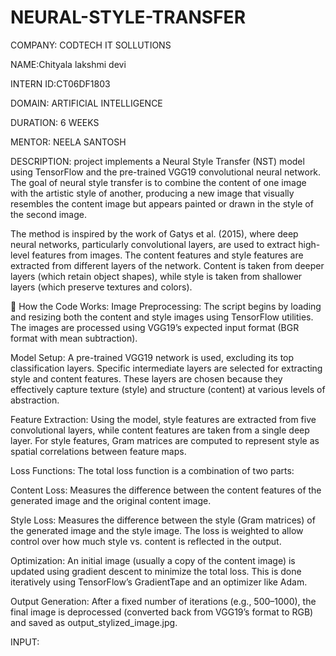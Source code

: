 # NEURAL-STYLE-TRANSFER

COMPANY: CODTECH IT SOLLUTIONS

NAME:Chityala lakshmi devi

INTERN ID:CT06DF1803

DOMAIN: ARTIFICIAL INTELLIGENCE

DURATION: 6 WEEKS

MENTOR: NEELA SANTOSH

DESCRIPTION:
project implements a Neural Style Transfer (NST) model using TensorFlow and the pre-trained VGG19 convolutional neural network. The goal of neural style transfer is to combine the content of one image with the artistic style of another, producing a new image that visually resembles the content image but appears painted or drawn in the style of the second image.

The method is inspired by the work of Gatys et al. (2015), where deep neural networks, particularly convolutional layers, are used to extract high-level features from images. The content features and style features are extracted from different layers of the network. Content is taken from deeper layers (which retain object shapes), while style is taken from shallower layers (which preserve textures and colors).

📌 How the Code Works: Image Preprocessing: The script begins by loading and resizing both the content and style images using TensorFlow utilities. The images are processed using VGG19’s expected input format (BGR format with mean subtraction).

Model Setup: A pre-trained VGG19 network is used, excluding its top classification layers. Specific intermediate layers are selected for extracting style and content features. These layers are chosen because they effectively capture texture (style) and structure (content) at various levels of abstraction.

Feature Extraction: Using the model, style features are extracted from five convolutional layers, while content features are taken from a single deep layer. For style features, Gram matrices are computed to represent style as spatial correlations between feature maps.

Loss Functions: The total loss function is a combination of two parts:

Content Loss: Measures the difference between the content features of the generated image and the original content image.

Style Loss: Measures the difference between the style (Gram matrices) of the generated image and the style image. The loss is weighted to allow control over how much style vs. content is reflected in the output.

Optimization: An initial image (usually a copy of the content image) is updated using gradient descent to minimize the total loss. This is done iteratively using TensorFlow’s GradientTape and an optimizer like Adam.

Output Generation: After a fixed number of iterations (e.g., 500–1000), the final image is deprocessed (converted back from VGG19’s format to RGB) and saved as output_stylized_image.jpg.

INPUT:
